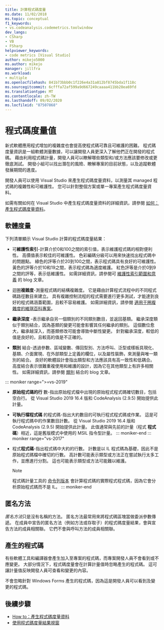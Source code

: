 ```yaml
---
title: 計算程式碼度量
ms.date: 11/02/2018
ms.topic: conceptual
f1_keywords:
- vs.codeanalysis.codemetrics.toolwindow
dev_langs:
- CSharp
- VB
- FSharp
helpviewer_keywords:
- code metrics [Visual Studio]
author: mikejo5000
ms.author: mikejo
manager: jillfra
ms.workload:
- multiple
ms.openlocfilehash: 841b73bbb0c1f226e4a31a812bf8745bda1f118c
ms.sourcegitcommit: 6cfffa72af599a9d667249caaaa411bb28ea69fd
ms.translationtype: MT
ms.contentlocale: zh-TW
ms.lasthandoff: 09/02/2020
ms.locfileid: "87507868"
---
```

# <a name="code-metrics-values"></a>程式碼度量值

新式軟體應用程式增加的複雜度也會提高使程式碼可靠且可維護的困難。 程式碼度量資訊是一組軟體測量數據，可以讓開發人員更深入了解他們正在開發的程式碼。 藉由利用程式碼計量，開發人員可以瞭解哪些類型和/或方法應該要修改或更徹底測試。 開發小組可以找出潛在的風險、瞭解專案的目前狀態，以及追蹤軟體發展期間的進度。

開發人員可以使用 Visual Studio 來產生程式碼度量資料，以測量其 managed 程式碼的複雜性和可維護性。 您可以針對整個方案或單一專案產生程式碼度量資料。

如需有關如何在 Visual Studio 中產生程式碼度量資料的詳細資訊，請參閱 [如何：產生程式碼度量資料](../code-quality/how-to-generate-code-metrics-data.md)。

## <a name="software-measurements"></a>軟體度量

下列清單顯示 Visual Studio 計算的程式碼度量結果：

- 可**維護性索引**-計算介於0和100之間的索引值，表示維護程式碼的相對便利性。 高價值表示較佳的可維護性。 色彩編碼分級可以用來快速找出程式碼中的問題點。 綠色的評等介於20到100之間，表示程式碼具有良好的可維護性。 黃色的評等介於10和19之間，表示程式碼為適度維護。 紅色評等是介於0到9之間的評等，表示低維護性。 如需詳細資訊，請參閱可 [維護性索引範圍和意義](https://blogs.msdn.microsoft.com/codeanalysis/2007/11/20/maintainability-index-range-and-meaning/) 的 blog 文章。

- 迴圈**複雜度**-測量程式碼的結構複雜度。 它是藉由計算程式流程中的不同程式碼路徑數目來建立。 具有複雜控制流程的程式需要進行更多測試，才能達到良好的程式碼涵蓋範圍，且較不容易維護。 如需詳細資訊，請參閱 [適用于圈複雜度的維琪百科專案](https://wikipedia.org/wiki/Cyclomatic_complexity)。

- **繼承深度** -表示繼承自另一個類別的不同類別數目，並返回基類。 繼承深度類似于類別結合，因為基類的變更可能會影響其任何繼承的類別。 這個數位愈大，繼承越深入，而基類修改可能會導致中斷性變更。 針對繼承深度，較低的值是良好的，且較高的值是不正確的。

- **類別** 結合-透過參數、區域變數、傳回型別、方法呼叫、泛型或樣板具現化、基類、介面實現、在外部類型上定義的欄位，以及屬性裝飾，來測量與唯一類別的結合。 良好的軟體設計會指出類型和方法應該具有高一致性和低耦合。 高度結合表示很難重複使用和維護的設計，因為它在其他類型上有許多相關性。 如需詳細資訊，請參閱 [類別](https://blogs.msdn.microsoft.com/zainnab/2011/05/25/code-metrics-class-coupling/) 結合的 blog 文章。

::: moniker range=">=vs-2019"

- **原始程式碼的行** 數-指出原始程式檔中出現的原始程式程式碼確切數目，包括空白行。 從 Visual Studio 2019 16.4 版和 CodeAnalysis (2.9.5) 開始提供此計量。

- **可執行檔程式碼** 的程式碼-指出大約數目的可執行程式程式碼或作業。 這是可執行程式碼中的作業數目計數。 從 Visual Studio 2019 16.4 版和 CodeAnalysis (2.9.5) 開始提供此計量。 此值通常與先前的計量（程式 **程式碼**）相近，這是舊版模式中使用的 MSIL 指令型計量。
::: moniker-end
::: moniker range="vs-2017"

- 程式**程式碼**-指出程式碼中大約的行數。 計數是以 IL 程式碼為基礎，因此不是原始程式碼檔中確切的行數。 高計數可能表示類型或方法正在嘗試執行太多工作，並應進行分割。 這也可能表示類型或方法可能難以維護。

   > [!NOTE]
   > 程式碼計量工具的 [命令列版本](../code-quality/how-to-generate-code-metrics-data.md#command-line-code-metrics) 會計算程式碼的實際程式程式碼，因為它會分析原始程式碼而不是 IL。
::: moniker-end

## <a name="anonymous-methods"></a>匿名方法

*匿名方法*只是沒有名稱的方法。 匿名方法最常用來將程式碼區塊當做委派參數傳遞。 在成員中宣告的匿名方法（例如方法或存取子）的程式碼度量結果，會與宣告方法的成員相關聯。 它們不會與呼叫方法的成員相關聯。

## <a name="generated-code"></a>產生的程式碼

有些軟體工具和編譯器會產生加入至專案的程式碼，而專案開發人員不會看到或不應變更。 大部分情況下，程式碼度量會在計算計量值時忽略產生的程式碼。 這可讓計量值反映開發人員可查看和變更的內容。

不會忽略針對 Windows Forms 產生的程式碼，因為這是開發人員可以看到及變更的程式碼。

## <a name="next-steps"></a>後續步驟

- [How to：產生程式碼度量資料](../code-quality/how-to-generate-code-metrics-data.md)
- [使用程式碼度量結果視窗](../code-quality/working-with-code-metrics-data.md)

